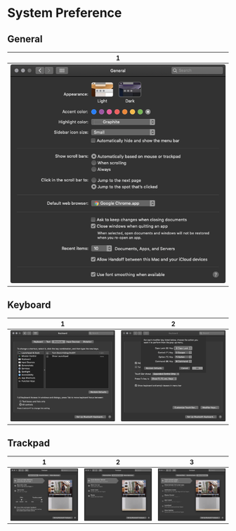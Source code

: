 System Preference
=================

General
-------

| 1 |
|:--:|
| ![](./images/syspref/general.png) |


Keyboard
--------

| 1 | 2 |
|:--:|:--:|
| ![](./images/syspref/keyboard/1_all_controls.png) | ![](./images/syspref/keyboard/2_modifier_keys.png) |


Trackpad
--------

| 1 | 2 | 3 |
|:--:|:--:|:--:|
| ![](./images/syspref/trackpad/1_point_and_click.png) | ![](./images/syspref/trackpad/2_scroll_and_zoom.png) | ![](./images/syspref/trackpad/3_more_gestures.png) |
